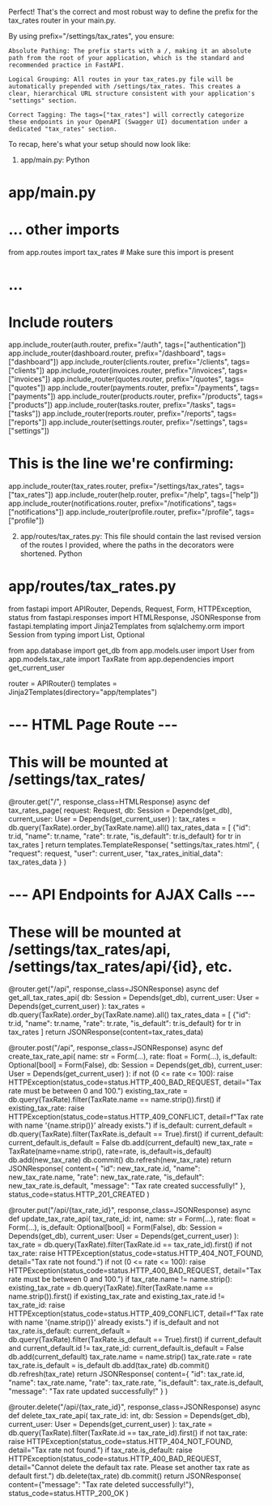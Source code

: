 Perfect! That's the correct and most robust way to define the prefix for the tax_rates router in your main.py.

By using prefix="/settings/tax_rates", you ensure:

    Absolute Pathing: The prefix starts with a /, making it an absolute path from the root of your application, which is the standard and recommended practice in FastAPI.

    Logical Grouping: All routes in your tax_rates.py file will be automatically prepended with /settings/tax_rates. This creates a clear, hierarchical URL structure consistent with your application's "settings" section.

    Correct Tagging: The tags=["tax_rates"] will correctly categorize these endpoints in your OpenAPI (Swagger UI) documentation under a dedicated "tax_rates" section.

To recap, here's what your setup should now look like:

1. app/main.py:
Python

# app/main.py
# ... other imports
from app.routes import tax_rates # Make sure this import is present
# ...

# Include routers
app.include_router(auth.router, prefix="/auth", tags=["authentication"])
app.include_router(dashboard.router, prefix="/dashboard", tags=["dashboard"])
app.include_router(clients.router, prefix="/clients", tags=["clients"])
app.include_router(invoices.router, prefix="/invoices", tags=["invoices"])
app.include_router(quotes.router, prefix="/quotes", tags=["quotes"])
app.include_router(payments.router, prefix="/payments", tags=["payments"])
app.include_router(products.router, prefix="/products", tags=["products"])
app.include_router(tasks.router, prefix="/tasks", tags=["tasks"])
app.include_router(reports.router, prefix="/reports", tags=["reports"])
app.include_router(settings.router, prefix="/settings", tags=["settings"])
# This is the line we're confirming:
app.include_router(tax_rates.router, prefix="/settings/tax_rates", tags=["tax_rates"])
app.include_router(help.router, prefix="/help", tags=["help"])
app.include_router(notifications.router, prefix="/notifications", tags=["notifications"])
app.include_router(profile.router, prefix="/profile", tags=["profile"])

2. app/routes/tax_rates.py:
This file should contain the last revised version of the routes I provided, where the paths in the decorators were shortened.
Python

# app/routes/tax_rates.py
from fastapi import APIRouter, Depends, Request, Form, HTTPException, status
from fastapi.responses import HTMLResponse, JSONResponse
from fastapi.templating import Jinja2Templates
from sqlalchemy.orm import Session
from typing import List, Optional

from app.database import get_db
from app.models.user import User
from app.models.tax_rate import TaxRate
from app.dependencies import get_current_user

router = APIRouter()
templates = Jinja2Templates(directory="app/templates")

# --- HTML Page Route ---
# This will be mounted at /settings/tax_rates/
@router.get("/", response_class=HTMLResponse)
async def tax_rates_page(
    request: Request,
    db: Session = Depends(get_db),
    current_user: User = Depends(get_current_user)
):
    tax_rates = db.query(TaxRate).order_by(TaxRate.name).all()
    tax_rates_data = [
        {"id": tr.id, "name": tr.name, "rate": tr.rate, "is_default": tr.is_default}
        for tr in tax_rates
    ]
    return templates.TemplateResponse(
        "settings/tax_rates.html",
        {
            "request": request, 
            "user": current_user,
            "tax_rates_initial_data": tax_rates_data
        }
    )

# --- API Endpoints for AJAX Calls ---
# These will be mounted at /settings/tax_rates/api, /settings/tax_rates/api/{id}, etc.

@router.get("/api", response_class=JSONResponse)
async def get_all_tax_rates_api(
    db: Session = Depends(get_db),
    current_user: User = Depends(get_current_user)
):
    tax_rates = db.query(TaxRate).order_by(TaxRate.name).all()
    tax_rates_data = [
        {"id": tr.id, "name": tr.name, "rate": tr.rate, "is_default": tr.is_default}
        for tr in tax_rates
    ]
    return JSONResponse(content=tax_rates_data)


@router.post("/api", response_class=JSONResponse)
async def create_tax_rate_api(
    name: str = Form(...),
    rate: float = Form(...),
    is_default: Optional[bool] = Form(False),
    db: Session = Depends(get_db),
    current_user: User = Depends(get_current_user)
):
    if not (0 <= rate <= 100):
        raise HTTPException(status_code=status.HTTP_400_BAD_REQUEST, detail="Tax rate must be between 0 and 100.")
    existing_tax_rate = db.query(TaxRate).filter(TaxRate.name == name.strip()).first()
    if existing_tax_rate:
        raise HTTPException(status_code=status.HTTP_409_CONFLICT, detail=f"Tax rate with name '{name.strip()}' already exists.")
    if is_default:
        current_default = db.query(TaxRate).filter(TaxRate.is_default == True).first()
        if current_default:
            current_default.is_default = False
            db.add(current_default)
    new_tax_rate = TaxRate(name=name.strip(), rate=rate, is_default=is_default)
    db.add(new_tax_rate)
    db.commit()
    db.refresh(new_tax_rate)
    return JSONResponse(
        content={
            "id": new_tax_rate.id,
            "name": new_tax_rate.name,
            "rate": new_tax_rate.rate,
            "is_default": new_tax_rate.is_default,
            "message": "Tax rate created successfully!"
        },
        status_code=status.HTTP_201_CREATED
    )


@router.put("/api/{tax_rate_id}", response_class=JSONResponse)
async def update_tax_rate_api(
    tax_rate_id: int,
    name: str = Form(...),
    rate: float = Form(...),
    is_default: Optional[bool] = Form(False),
    db: Session = Depends(get_db),
    current_user: User = Depends(get_current_user)
):
    tax_rate = db.query(TaxRate).filter(TaxRate.id == tax_rate_id).first()
    if not tax_rate:
        raise HTTPException(status_code=status.HTTP_404_NOT_FOUND, detail="Tax rate not found.")
    if not (0 <= rate <= 100):
        raise HTTPException(status_code=status.HTTP_400_BAD_REQUEST, detail="Tax rate must be between 0 and 100.")
    if tax_rate.name != name.strip():
        existing_tax_rate = db.query(TaxRate).filter(TaxRate.name == name.strip()).first()
        if existing_tax_rate and existing_tax_rate.id != tax_rate_id:
            raise HTTPException(status_code=status.HTTP_409_CONFLICT, detail=f"Tax rate with name '{name.strip()}' already exists.")
    if is_default and not tax_rate.is_default:
        current_default = db.query(TaxRate).filter(TaxRate.is_default == True).first()
        if current_default and current_default.id != tax_rate_id:
            current_default.is_default = False
            db.add(current_default)
    tax_rate.name = name.strip()
    tax_rate.rate = rate
    tax_rate.is_default = is_default
    db.add(tax_rate)
    db.commit()
    db.refresh(tax_rate)
    return JSONResponse(
        content={
            "id": tax_rate.id,
            "name": tax_rate.name,
            "rate": tax_rate.rate,
            "is_default": tax_rate.is_default,
            "message": "Tax rate updated successfully!"
        }
    )


@router.delete("/api/{tax_rate_id}", response_class=JSONResponse)
async def delete_tax_rate_api(
    tax_rate_id: int,
    db: Session = Depends(get_db),
    current_user: User = Depends(get_current_user)
):
    tax_rate = db.query(TaxRate).filter(TaxRate.id == tax_rate_id).first()
    if not tax_rate:
        raise HTTPException(status_code=status.HTTP_404_NOT_FOUND, detail="Tax rate not found.")
    if tax_rate.is_default:
        raise HTTPException(status_code=status.HTTP_400_BAD_REQUEST, detail="Cannot delete the default tax rate. Please set another tax rate as default first.")
    db.delete(tax_rate)
    db.commit()
    return JSONResponse(
        content={"message": "Tax rate deleted successfully!"},
        status_code=status.HTTP_200_OK
    )